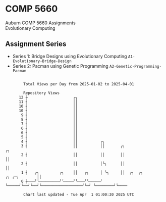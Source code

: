 # COMP 5660
Auburn COMP 5660 Assignments  
Evolutionary Computing

## Assignment Series
- Series 1: Bridge Designs using Evolutionary Computing `A1-Evolutionary-Bridge-Design`
- Series 2: Pacman using Genetic Programming `A2-Genetic-Programming-Pacman`

```

        Total Views per Day from 2025-01-02 to 2025-04-01

        Repository Views
      12 ┼                    ╭╮
      11 ┤                    ││
      10 ┤                    ││
      10 ┤                    ││
       9 ┤                    ││
       8 ┤                    ││
       7 ┤                    ││
       6 ┤                    ││
       6 ┤                    ││
       5 ┤                    ││
       4 ┤                    ││          ╭╮
       3 ┤                    ││          ││       ╭╮                                        ╭╮
       2 ┤                    ││          ││       ││                                        ││
       2 ┤                    ││          │╰╮      ││                                        ││
       1 ┤   ╭╮         ╭╮    ││   ╭╮     │ ╰╮     ││  ╭╮  ╭╮                  ╭╮ ╭─╮        ││
       0 ┼───╯╰─────────╯╰────╯╰───╯╰─────╯  ╰─────╯╰──╯╰──╯╰──────────────────╯╰─╯ ╰────────╯╰────

        Chart last updated - Tue Apr  1 01:00:30 2025 UTC
        
```

